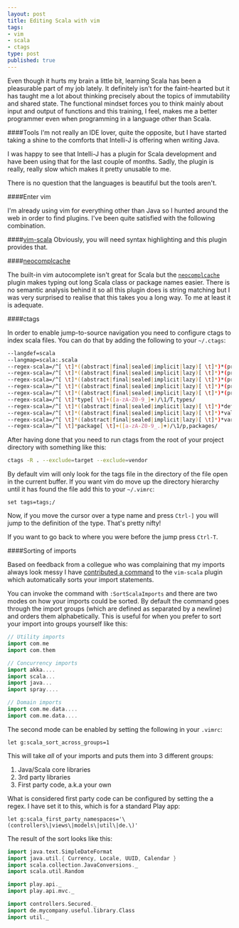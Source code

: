 ```yaml
---
layout: post
title: Editing Scala with vim
tags:
- vim
- scala
- ctags
type: post
published: true
---
```


Even though it hurts my brain a little bit, learning Scala has been
a pleasurable part of my job lately. It definitely isn't for the
faint-hearted but it has taught me a lot about thinking precisely about
the topics of immutability and shared state. The functional mindset forces
you to think mainly about input and output of functions and this training,
I feel, makes me a better programmer even when programming in a language other than Scala.

####Tools
I'm not really an IDE lover, quite the opposite, but I have started taking
a shine to the comforts that Intelli-J is offering when writing Java.

I was happy to see that Intelli-J has a plugin for Scala development and have
been using that for the last couple of months. Sadly, the plugin is really,
really slow which makes it pretty unusable to me.

There is no question that the languages is beautiful but the tools aren't.

####Enter vim

I'm already using vim for everything other than Java so I hunted around the
web in order to find plugins. I've been quite satisfied with the
following combination.

####[vim-scala](vim-scala)
Obviously, you will need syntax highlighting and this plugin provides that.

####[neocomplcache](https://github.com/Shougo/neocomplcache)

The built-in vim autocomplete isn't great for Scala but the [`neocomplcache`](https://github.com/Shougo/neocomplcache) plugin
makes typing out long Scala class or package names easier. There is no
semantic analysis behind it so all this plugin does is string matching but
I was very surprised to realise that this takes you a long way. To me at least
it is adequate.

####ctags

In order to enable jump-to-source navigation you need to configure ctags to
index scala files. You can do that by adding the following to your `~/.ctags`:

```bash
--langdef=scala
--langmap=scala:.scala
--regex-scala=/^[ \t]*((abstract|final|sealed|implicit|lazy)[ \t]*)*(private|protected)?[ \t]*class[ \t]+([a-zA-Z0-9_]+)/\4/c,classes/
--regex-scala=/^[ \t]*((abstract|final|sealed|implicit|lazy)[ \t]*)*(private|protected)?[ \t]*object[ \t]+([a-zA-Z0-9_]+)/\4/c,objects/
--regex-scala=/^[ \t]*((abstract|final|sealed|implicit|lazy)[ \t]*)*(private|protected)?[ \t]*case class[ \t]+([a-zA-Z0-9_]+)/\4/c,case classes/
--regex-scala=/^[ \t]*((abstract|final|sealed|implicit|lazy)[ \t]*)*(private|protected)?[ \t]*case object[ \t]+([a-zA-Z0-9_]+)/\4/c,case objects/
--regex-scala=/^[ \t]*((abstract|final|sealed|implicit|lazy)[ \t]*)*(private|protected)?[ \t]*trait[ \t]+([a-zA-Z0-9_]+)/\4/t,traits/
--regex-scala=/^[ \t]*type[ \t]+([a-zA-Z0-9_]+)/\1/T,types/
--regex-scala=/^[ \t]*((abstract|final|sealed|implicit|lazy)[ \t]*)*def[ \t]+([a-zA-Z0-9_]+)/\3/m,methods/
--regex-scala=/^[ \t]*((abstract|final|sealed|implicit|lazy)[ \t]*)*val[ \t]+([a-zA-Z0-9_]+)/\3/l,constants/
--regex-scala=/^[ \t]*((abstract|final|sealed|implicit|lazy)[ \t]*)*var[ \t]+([a-zA-Z0-9_]+)/\3/l,variables/
--regex-scala=/^[ \t]*package[ \t]+([a-zA-Z0-9_.]+)/\1/p,packages/
```

After having done that you need to run ctags from the root of your project
directory with something like this:

```bash
ctags -R . --exclude=target --exclude=vendor
```

By default vim will only look for the tags file in the directory of the file
open in the current buffer. If you want vim do move up the directory hierarchy
until it has found the file add this to your `~/.vimrc`:

```vim
set tags=tags;/
```

Now, if you move the cursor over a type name and press `Ctrl-]` you will jump
to the definition of the type. That's pretty nifty!

If you want to go back to where you were before the jump press `Ctrl-T`.

####Sorting of imports

Based on feedback from a collegue who was complaining that my imports always
look messy I have [contributed a command](https://github.com/derekwyatt/vim-scala/pull/24)
 to the `vim-scala` plugin which automatically sorts your import statements.

You can invoke the command with `:SortScalaImports` and there are two modes
on how your imports could be sorted. By default the command goes through
the import groups (which are defined as separated by a newline) and orders
them alphabetically. This is useful for when you prefer to sort your import
into groups yourself like this:

```scala
// Utility imports
import com.me
import com.them

// Concurrency imports
import akka....
import scala...
import java...
import spray....

// Domain imports
import com.me.data....
import com.me.data....
```

The second mode can be enabled by setting the following in your `.vimrc`:

```vim
let g:scala_sort_across_groups=1
```

This will take _all_ of your imports and puts them into 3 different groups:

1. Java/Scala core libraries
1. 3rd party libraries
1. First party code, a.k.a your own

What is considered first party code can be configured by setting the a regex.
I have set it to this, which is for a standard Play app:

```vim
let g:scala_first_party_namespaces='\(controllers\|views\|models\|util\|de.\)'
```
The result of the sort looks like this:

```scala
import java.text.SimpleDateFormat
import java.util.{ Currency, Locale, UUID, Calendar }
import scala.collection.JavaConversions._
import scala.util.Random

import play.api._
import play.api.mvc._

import controllers.Secured._
import de.mycompany.useful.library.Class
import util._
```

